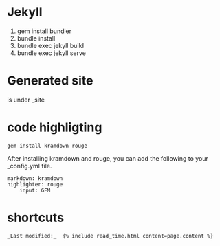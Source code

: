 # Jekyll
1. gem install bundler
2. bundle install
3. bundle exec jekyll build
4. bundle exec jekyll serve


# Generated site
is under _site


# code highligting
`gem install kramdown rouge`

After installing kramdown and rouge, you can add the following to your _config.yml file.

```
markdown: kramdown
highlighter: rouge
    input: GFM
```

# shortcuts

```
_Last modified:_  {% include read_time.html content=page.content %}
```
